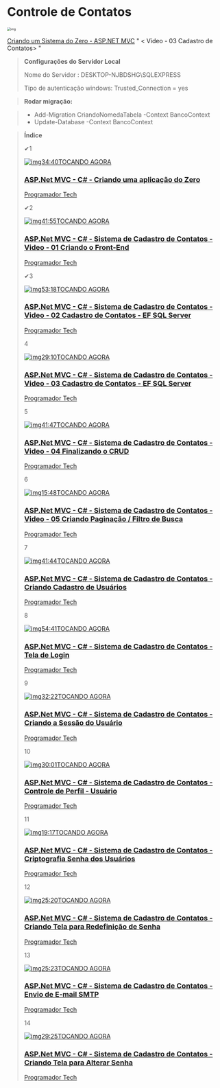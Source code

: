 #                                                                             Controle de Contatos

<img src="https://i.ytimg.com/vi/-v0sfER0po8/hqdefault.jpg?sqp=-oaymwEXCNACELwBSFryq4qpAwkIARUAAIhCGAE=&rs=AOn4CLB7470gPBAq6z0burrSlQ7OJeDeew" alt="img" style="zoom: 50%;" />

 [Criando um Sistema do Zero - ASP.NET MVC](https://www.youtube.com/watch?v=-v0sfER0po8&list=PLJ0IKu7KZpCQKdwRbU7HfXW3raImmghWZ) " <  Vídeo - 03 Cadastro de Contatos> "

> **Configurações do Servidor Local**
>
> Nome do Servidor : DESKTOP-NJBDSHG\\SQLEXPRESS
>
> Tipo de autenticação windows: Trusted_Connection = yes

> **Rodar migração:**
>

> - Add-Migration CriandoNomedaTabela -Context BancoContext 
>-  Update-Database -Context BancoContext

> **Índice**
>
> ✔1
>
> [![img](https://i.ytimg.com/vi/-v0sfER0po8/hqdefault.jpg?sqp=-oaymwEbCKgBEF5IVfKriqkDDggBFQAAiEIYAXABwAEG&rs=AOn4CLB9n-QZqovL318jaygIIud6iWG4eA)34:40TOCANDO AGORA](https://www.youtube.com/watch?v=-v0sfER0po8&list=PLJ0IKu7KZpCQKdwRbU7HfXW3raImmghWZ&index=1&t=7s)
>
> ### [ASP.Net MVC - C# - Criando uma aplicação do Zero](https://www.youtube.com/watch?v=-v0sfER0po8&list=PLJ0IKu7KZpCQKdwRbU7HfXW3raImmghWZ&index=1&t=7s)
>
> [Programador Tech](https://www.youtube.com/c/ProgramadorTech)
>
> 
>
> 
>
> ✔2
>
> [![img](https://i.ytimg.com/vi/JtjMW5TWV5Q/hqdefault.jpg?sqp=-oaymwEbCKgBEF5IVfKriqkDDggBFQAAiEIYAXABwAEG&rs=AOn4CLCpw-bVhyNnyWVp0LUF0AZrR1eoUg)41:55TOCANDO AGORA](https://www.youtube.com/watch?v=JtjMW5TWV5Q&list=PLJ0IKu7KZpCQKdwRbU7HfXW3raImmghWZ&index=2&t=21s)
>
> ### [ASP.Net MVC - C# - Sistema de Cadastro de Contatos - Video - 01 Criando o Front-End](https://www.youtube.com/watch?v=JtjMW5TWV5Q&list=PLJ0IKu7KZpCQKdwRbU7HfXW3raImmghWZ&index=2&t=21s)
>
> [Programador Tech](https://www.youtube.com/c/ProgramadorTech)
>
> 
>
> 
>
> ✔3
>
> [![img](https://i.ytimg.com/vi/8pkGQKuW6Ss/hqdefault.jpg?sqp=-oaymwEbCKgBEF5IVfKriqkDDggBFQAAiEIYAXABwAEG&rs=AOn4CLA7XZltEQnjK5y9jJZoZ_tbCc06AQ)53:18TOCANDO AGORA](https://www.youtube.com/watch?v=8pkGQKuW6Ss&list=PLJ0IKu7KZpCQKdwRbU7HfXW3raImmghWZ&index=3&t=1436s)
>
> ### [ASP.Net MVC - C# - Sistema de Cadastro de Contatos - Video - 02 Cadastro de Contatos - EF SQL Server](https://www.youtube.com/watch?v=8pkGQKuW6Ss&list=PLJ0IKu7KZpCQKdwRbU7HfXW3raImmghWZ&index=3&t=1436s)
>
> [Programador Tech](https://www.youtube.com/c/ProgramadorTech)
>
> 
>
> 
>
> 4
>
> [![img](https://i.ytimg.com/vi/8muJg7SXZdo/hqdefault.jpg?sqp=-oaymwEbCKgBEF5IVfKriqkDDggBFQAAiEIYAXABwAEG&rs=AOn4CLCvSsUszv3-XWO6MP2OPhchpl6X5Q)29:10TOCANDO AGORA](https://www.youtube.com/watch?v=8muJg7SXZdo&list=PLJ0IKu7KZpCQKdwRbU7HfXW3raImmghWZ&index=4&t=23s)
>
> ### [ASP.Net MVC - C# - Sistema de Cadastro de Contatos - Video - 03 Cadastro de Contatos - EF SQL Server](https://www.youtube.com/watch?v=8muJg7SXZdo&list=PLJ0IKu7KZpCQKdwRbU7HfXW3raImmghWZ&index=4&t=23s)
>
> [Programador Tech](https://www.youtube.com/c/ProgramadorTech)
>
> 
>
> 
>
> 5
>
> [![img](https://i.ytimg.com/vi/HWDqpsEDJiw/hqdefault.jpg?sqp=-oaymwEbCKgBEF5IVfKriqkDDggBFQAAiEIYAXABwAEG&rs=AOn4CLDGpotHn65WWXaMgmBMtcT6eHTLIQ)41:47TOCANDO AGORA](https://www.youtube.com/watch?v=HWDqpsEDJiw&list=PLJ0IKu7KZpCQKdwRbU7HfXW3raImmghWZ&index=5)
>
> ### [ASP.Net MVC - C# - Sistema de Cadastro de Contatos - Video - 04 Finalizando o CRUD](https://www.youtube.com/watch?v=HWDqpsEDJiw&list=PLJ0IKu7KZpCQKdwRbU7HfXW3raImmghWZ&index=5)
>
> [Programador Tech](https://www.youtube.com/c/ProgramadorTech)
>
> 
>
> 
>
> 6
>
> [![img](https://i.ytimg.com/vi/gfZkMG-jGqM/hqdefault.jpg?sqp=-oaymwEbCKgBEF5IVfKriqkDDggBFQAAiEIYAXABwAEG&rs=AOn4CLCO4U-Tzr7tCvosNwCcdHb9Co9GYg)15:48TOCANDO AGORA](https://www.youtube.com/watch?v=gfZkMG-jGqM&list=PLJ0IKu7KZpCQKdwRbU7HfXW3raImmghWZ&index=6&t=2s)
>
> ### [ASP.Net MVC - C# - Sistema de Cadastro de Contatos - Video - 05 Criando Paginação / Filtro de Busca](https://www.youtube.com/watch?v=gfZkMG-jGqM&list=PLJ0IKu7KZpCQKdwRbU7HfXW3raImmghWZ&index=6&t=2s)
>
> [Programador Tech](https://www.youtube.com/c/ProgramadorTech)
>
> 
>
> 
>
> 7
>
> [![img](https://i.ytimg.com/vi/MnS_89y7CyU/hqdefault.jpg?sqp=-oaymwEbCKgBEF5IVfKriqkDDggBFQAAiEIYAXABwAEG&rs=AOn4CLDPi9DfKuIP2ZV21QfKyJmRY2VoXw)41:44TOCANDO AGORA](https://www.youtube.com/watch?v=MnS_89y7CyU&list=PLJ0IKu7KZpCQKdwRbU7HfXW3raImmghWZ&index=7)
>
> ### [ASP.Net MVC - C# - Sistema de Cadastro de Contatos - Criando Cadastro de Usuários](https://www.youtube.com/watch?v=MnS_89y7CyU&list=PLJ0IKu7KZpCQKdwRbU7HfXW3raImmghWZ&index=7)
>
> [Programador Tech](https://www.youtube.com/c/ProgramadorTech)
>
> 
>
> 
>
> 8
>
> [![img](https://i.ytimg.com/vi/m4lLWh_MUKI/hqdefault.jpg?sqp=-oaymwEbCKgBEF5IVfKriqkDDggBFQAAiEIYAXABwAEG&rs=AOn4CLD4Kqan5VbZ7qCUGxFpVVJfJTW4Cw)54:41TOCANDO AGORA](https://www.youtube.com/watch?v=m4lLWh_MUKI&list=PLJ0IKu7KZpCQKdwRbU7HfXW3raImmghWZ&index=8)
>
> ### [ASP.Net MVC - C# - Sistema de Cadastro de Contatos - Tela de Login](https://www.youtube.com/watch?v=m4lLWh_MUKI&list=PLJ0IKu7KZpCQKdwRbU7HfXW3raImmghWZ&index=8)
>
> [Programador Tech](https://www.youtube.com/c/ProgramadorTech)
>
> 
>
> 
>
> 9
>
> [![img](https://i.ytimg.com/vi/LpxSdgLU5zo/hqdefault.jpg?sqp=-oaymwEbCKgBEF5IVfKriqkDDggBFQAAiEIYAXABwAEG&rs=AOn4CLDPkMW-ZMrUl688dRmvqzNG8Y9kzA)32:22TOCANDO AGORA](https://www.youtube.com/watch?v=LpxSdgLU5zo&list=PLJ0IKu7KZpCQKdwRbU7HfXW3raImmghWZ&index=9)
>
> ### [ASP.Net MVC - C# - Sistema de Cadastro de Contatos - Criando a Sessão do Usuário](https://www.youtube.com/watch?v=LpxSdgLU5zo&list=PLJ0IKu7KZpCQKdwRbU7HfXW3raImmghWZ&index=9)
>
> [Programador Tech](https://www.youtube.com/c/ProgramadorTech)
>
> 
>
> 
>
> 10
>
> [![img](https://i.ytimg.com/vi/FWaQAKsbcnQ/hqdefault.jpg?sqp=-oaymwEbCKgBEF5IVfKriqkDDggBFQAAiEIYAXABwAEG&rs=AOn4CLAmRF2yF5E0BMCstg5Vtl30X9Yz5A)30:01TOCANDO AGORA](https://www.youtube.com/watch?v=FWaQAKsbcnQ&list=PLJ0IKu7KZpCQKdwRbU7HfXW3raImmghWZ&index=10)
>
> ### [ASP.Net MVC - C# - Sistema de Cadastro de Contatos - Controle de Perfil - Usuário](https://www.youtube.com/watch?v=FWaQAKsbcnQ&list=PLJ0IKu7KZpCQKdwRbU7HfXW3raImmghWZ&index=10)
>
> [Programador Tech](https://www.youtube.com/c/ProgramadorTech)
>
> 
>
> 
>
> 11
>
> [![img](https://i.ytimg.com/vi/a6IgRQklgd0/hqdefault.jpg?sqp=-oaymwEbCKgBEF5IVfKriqkDDggBFQAAiEIYAXABwAEG&rs=AOn4CLDA9jhhkRXA6JAkGXwezID7xo0ljw)19:17TOCANDO AGORA](https://www.youtube.com/watch?v=a6IgRQklgd0&list=PLJ0IKu7KZpCQKdwRbU7HfXW3raImmghWZ&index=11)
>
> ### [ASP.Net MVC - C# - Sistema de Cadastro de Contatos - Criptografia Senha dos Usuários](https://www.youtube.com/watch?v=a6IgRQklgd0&list=PLJ0IKu7KZpCQKdwRbU7HfXW3raImmghWZ&index=11)
>
> [Programador Tech](https://www.youtube.com/c/ProgramadorTech)
>
> 
>
> 
>
> 12
>
> [![img](https://i.ytimg.com/vi/Lm4KmWX-2Ik/hqdefault.jpg?sqp=-oaymwEbCKgBEF5IVfKriqkDDggBFQAAiEIYAXABwAEG&rs=AOn4CLCaZv7bUY79BhqjApXG2oE81De99Q)25:20TOCANDO AGORA](https://www.youtube.com/watch?v=Lm4KmWX-2Ik&list=PLJ0IKu7KZpCQKdwRbU7HfXW3raImmghWZ&index=12)
>
> ### [ASP.Net MVC - C# - Sistema de Cadastro de Contatos - Criando Tela para Redefinição de Senha](https://www.youtube.com/watch?v=Lm4KmWX-2Ik&list=PLJ0IKu7KZpCQKdwRbU7HfXW3raImmghWZ&index=12)
>
> [Programador Tech](https://www.youtube.com/c/ProgramadorTech)
>
> 
>
> 
>
> 13
>
> [![img](https://i.ytimg.com/vi/ahWzJCi_Jdw/hqdefault.jpg?sqp=-oaymwEbCKgBEF5IVfKriqkDDggBFQAAiEIYAXABwAEG&rs=AOn4CLCkEG23FUqUp-5LVI-gl2689LDIGA)25:23TOCANDO AGORA](https://www.youtube.com/watch?v=ahWzJCi_Jdw&list=PLJ0IKu7KZpCQKdwRbU7HfXW3raImmghWZ&index=13)
>
> ### [ASP.Net MVC - C# - Sistema de Cadastro de Contatos - Envio de E-mail SMTP](https://www.youtube.com/watch?v=ahWzJCi_Jdw&list=PLJ0IKu7KZpCQKdwRbU7HfXW3raImmghWZ&index=13)
>
> [Programador Tech](https://www.youtube.com/c/ProgramadorTech)
>
> 
>
> 
>
> 14
>
> [![img](https://i.ytimg.com/vi/5MQ4VWT98C4/hqdefault.jpg?sqp=-oaymwEbCKgBEF5IVfKriqkDDggBFQAAiEIYAXABwAEG&rs=AOn4CLCnNG4VAP72mcUBUtFNfvTkUgWOJQ)29:25TOCANDO AGORA](https://www.youtube.com/watch?v=5MQ4VWT98C4&list=PLJ0IKu7KZpCQKdwRbU7HfXW3raImmghWZ&index=14)
>
> ### [ASP.Net MVC - C# - Sistema de Cadastro de Contatos - Criando Tela para Alterar Senha](https://www.youtube.com/watch?v=5MQ4VWT98C4&list=PLJ0IKu7KZpCQKdwRbU7HfXW3raImmghWZ&index=14)
>
> [Programador Tech](https://www.youtube.com/c/ProgramadorTech)
